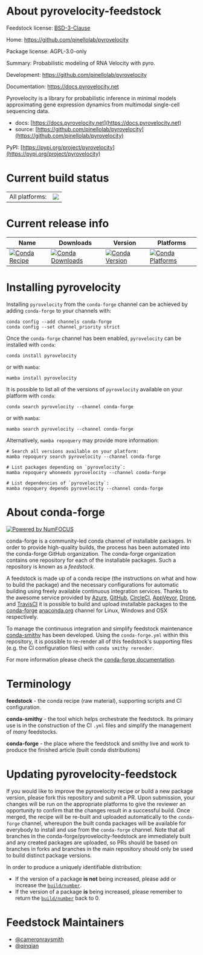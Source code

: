 About pyrovelocity-feedstock
============================

Feedstock license: [BSD-3-Clause](https://github.com/conda-forge/pyrovelocity-feedstock/blob/main/LICENSE.txt)

Home: https://github.com/pinellolab/pyrovelocity

Package license: AGPL-3.0-only

Summary: Probabilistic modeling of RNA Velocity with pyro.

Development: https://github.com/pinellolab/pyrovelocity

Documentation: https://docs.pyrovelocity.net

Pyrovelocity is a library for probabilistic inference in minimal models approximating gene expression
dynamics from multimodal single-cell sequencing data.

- docs: [https://docs.pyrovelocity.net](https://docs.pyrovelocity.net)
- source: [https://github.com/pinellolab/pyrovelocity](https://github.com/pinellolab/pyrovelocity)

PyPI: [https://pypi.org/project/pyrovelocity](https://pypi.org/project/pyrovelocity)


Current build status
====================


<table><tr><td>All platforms:</td>
    <td>
      <a href="https://dev.azure.com/conda-forge/feedstock-builds/_build/latest?definitionId=21755&branchName=main">
        <img src="https://dev.azure.com/conda-forge/feedstock-builds/_apis/build/status/pyrovelocity-feedstock?branchName=main">
      </a>
    </td>
  </tr>
</table>

Current release info
====================

| Name | Downloads | Version | Platforms |
| --- | --- | --- | --- |
| [![Conda Recipe](https://img.shields.io/badge/recipe-pyrovelocity-green.svg)](https://anaconda.org/conda-forge/pyrovelocity) | [![Conda Downloads](https://img.shields.io/conda/dn/conda-forge/pyrovelocity.svg)](https://anaconda.org/conda-forge/pyrovelocity) | [![Conda Version](https://img.shields.io/conda/vn/conda-forge/pyrovelocity.svg)](https://anaconda.org/conda-forge/pyrovelocity) | [![Conda Platforms](https://img.shields.io/conda/pn/conda-forge/pyrovelocity.svg)](https://anaconda.org/conda-forge/pyrovelocity) |

Installing pyrovelocity
=======================

Installing `pyrovelocity` from the `conda-forge` channel can be achieved by adding `conda-forge` to your channels with:

```
conda config --add channels conda-forge
conda config --set channel_priority strict
```

Once the `conda-forge` channel has been enabled, `pyrovelocity` can be installed with `conda`:

```
conda install pyrovelocity
```

or with `mamba`:

```
mamba install pyrovelocity
```

It is possible to list all of the versions of `pyrovelocity` available on your platform with `conda`:

```
conda search pyrovelocity --channel conda-forge
```

or with `mamba`:

```
mamba search pyrovelocity --channel conda-forge
```

Alternatively, `mamba repoquery` may provide more information:

```
# Search all versions available on your platform:
mamba repoquery search pyrovelocity --channel conda-forge

# List packages depending on `pyrovelocity`:
mamba repoquery whoneeds pyrovelocity --channel conda-forge

# List dependencies of `pyrovelocity`:
mamba repoquery depends pyrovelocity --channel conda-forge
```


About conda-forge
=================

[![Powered by
NumFOCUS](https://img.shields.io/badge/powered%20by-NumFOCUS-orange.svg?style=flat&colorA=E1523D&colorB=007D8A)](https://numfocus.org)

conda-forge is a community-led conda channel of installable packages.
In order to provide high-quality builds, the process has been automated into the
conda-forge GitHub organization. The conda-forge organization contains one repository
for each of the installable packages. Such a repository is known as a *feedstock*.

A feedstock is made up of a conda recipe (the instructions on what and how to build
the package) and the necessary configurations for automatic building using freely
available continuous integration services. Thanks to the awesome service provided by
[Azure](https://azure.microsoft.com/en-us/services/devops/), [GitHub](https://github.com/),
[CircleCI](https://circleci.com/), [AppVeyor](https://www.appveyor.com/),
[Drone](https://cloud.drone.io/welcome), and [TravisCI](https://travis-ci.com/)
it is possible to build and upload installable packages to the
[conda-forge](https://anaconda.org/conda-forge) [anaconda.org](https://anaconda.org/)
channel for Linux, Windows and OSX respectively.

To manage the continuous integration and simplify feedstock maintenance
[conda-smithy](https://github.com/conda-forge/conda-smithy) has been developed.
Using the ``conda-forge.yml`` within this repository, it is possible to re-render all of
this feedstock's supporting files (e.g. the CI configuration files) with ``conda smithy rerender``.

For more information please check the [conda-forge documentation](https://conda-forge.org/docs/).

Terminology
===========

**feedstock** - the conda recipe (raw material), supporting scripts and CI configuration.

**conda-smithy** - the tool which helps orchestrate the feedstock.
                   Its primary use is in the construction of the CI ``.yml`` files
                   and simplify the management of *many* feedstocks.

**conda-forge** - the place where the feedstock and smithy live and work to
                  produce the finished article (built conda distributions)


Updating pyrovelocity-feedstock
===============================

If you would like to improve the pyrovelocity recipe or build a new
package version, please fork this repository and submit a PR. Upon submission,
your changes will be run on the appropriate platforms to give the reviewer an
opportunity to confirm that the changes result in a successful build. Once
merged, the recipe will be re-built and uploaded automatically to the
`conda-forge` channel, whereupon the built conda packages will be available for
everybody to install and use from the `conda-forge` channel.
Note that all branches in the conda-forge/pyrovelocity-feedstock are
immediately built and any created packages are uploaded, so PRs should be based
on branches in forks and branches in the main repository should only be used to
build distinct package versions.

In order to produce a uniquely identifiable distribution:
 * If the version of a package **is not** being increased, please add or increase
   the [``build/number``](https://docs.conda.io/projects/conda-build/en/latest/resources/define-metadata.html#build-number-and-string).
 * If the version of a package **is** being increased, please remember to return
   the [``build/number``](https://docs.conda.io/projects/conda-build/en/latest/resources/define-metadata.html#build-number-and-string)
   back to 0.

Feedstock Maintainers
=====================

* [@cameronraysmith](https://github.com/cameronraysmith/)
* [@qinqian](https://github.com/qinqian/)

